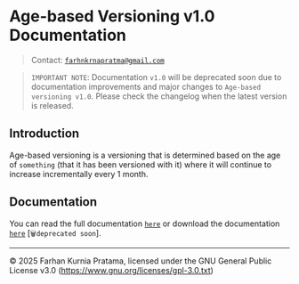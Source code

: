 # Age-based Versioning v1.0 Documentation

> Contact: [`farhnkrnapratma@gmail.com`](farhnkrnapratma@gmail.com)

> `IMPORTANT NOTE`: Documentation `v1.0` will be deprecated soon due to documentation improvements and major changes to `Age-based versioning v1.0`. Please check the changelog when the latest version is released.

## Introduction

Age-based versioning is a versioning that is determined based on the age of `something` (that it has been versioned with it) where it will continue to increase incrementally every 1 month.

## Documentation

You can read the full documentation [`here`](./docs/selv-docs_v1.0.pdf) or download the documentation [`here`](https://github.com/farhnkrnapratma/selfv/releases/tag/v1.0) [`🗑️deprecated soon`].

---

© 2025 Farhan Kurnia Pratama, licensed under the GNU General Public License v3.0 (https://www.gnu.org/licenses/gpl-3.0.txt)
